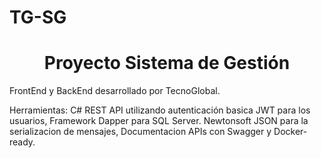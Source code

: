 # TG-SG
<h1 align="center"> Proyecto Sistema de Gestión </h1>

FrontEnd y BackEnd desarrollado por TecnoGlobal.

Herramientas:
C# REST API utilizando autenticación basica JWT para los usuarios,
Framework Dapper para SQL Server.
Newtonsoft JSON para la serializacion de mensajes,
Documentacion APIs con Swagger y Docker-ready.
